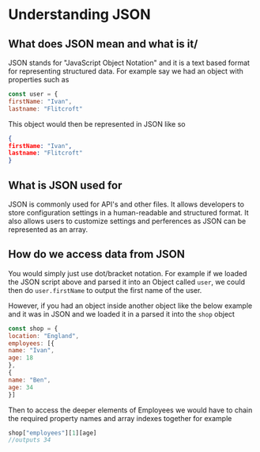 # Understanding JSON

## What does JSON mean and what is it/

JSON stands for "JavaScript Object Notation" and it is a text based format for representing structured data. For example say we had an object with properties such as

```js
const user = {
firstName: "Ivan",
lastname: "Flitcroft"

```
This object would then be represented in JSON like so
```JSON
{
firstName: "Ivan",
lastname: "Flitcroft"
}
```

## What is JSON used for 

JSON is commonly used for API's and other files.  It allows developers to store configuration settings in a human-readable and structured format.
It also allows users to customize settings and perferences as JSON can be represented as an array.

## How do we access data from JSON

You would simply just use dot/bracket notation. For example if we loaded the JSON script above and parsed it into an Object called `user`, we could then do `user.firstName` to output the first name of the user.

However, if you had an object inside another object like the below example and it was in JSON and we loaded it in a parsed it into the `shop` object

```js
const shop = {
location: "England",
employees: [{
name: "Ivan",
age: 18
},
{
name: "Ben",
age: 34
}]

```

Then to access the deeper elements of Employees we would have to chain the required property names and array indexes together for example

```js
shop["employees"][1][age]
//outputs 34
```

